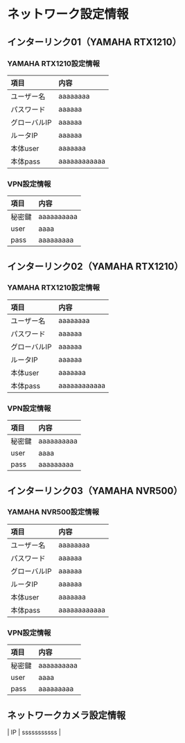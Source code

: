 # ネットワーク設定情報
## インターリンク01（YAMAHA RTX1210）
### YAMAHA RTX1210設定情報
| 項目 | 内容 |
|:---|:---|
| ユーザー名 | aaaaaaaa |
| パスワード | aaaaaa |
| グローバルIP | aaaaaa |
| ルータIP | aaaaaa |
| 本体user | aaaaaaa |
| 本体pass | aaaaaaaaaaaa |
[Google]: http://www.yahoo.co.jp
### VPN設定情報
| 項目 | 内容 |
|:---|:---|
| 秘密鍵 | aaaaaaaaaa |
| user | aaaa |
| pass | aaaaaaaaa |

## インターリンク02（YAMAHA RTX1210）
### YAMAHA RTX1210設定情報
| 項目 | 内容 |
|:---|:---|
| ユーザー名 | aaaaaaaa |
| パスワード | aaaaaa |
| グローバルIP | aaaaaa |
| ルータIP | aaaaaa |
| 本体user | aaaaaaa |
| 本体pass | aaaaaaaaaaaa |
[Google]: http://www.yahoo.co.jp
### VPN設定情報
| 項目 | 内容 |
|:---|:---|
| 秘密鍵 | aaaaaaaaaa |
| user | aaaa |
| pass | aaaaaaaaa |

## インターリンク03（YAMAHA NVR500）
### YAMAHA NVR500設定情報
| 項目 | 内容 |
|:---|:---|
| ユーザー名 | aaaaaaaa |
| パスワード | aaaaaa |
| グローバルIP | aaaaaa |
| ルータIP | aaaaaa |
| 本体user | aaaaaaa |
| 本体pass | aaaaaaaaaaaa |
[Google]: http://www.yahoo.co.jp
### VPN設定情報
| 項目 | 内容 |
|:---|:---|
| 秘密鍵 | aaaaaaaaaa |
| user | aaaa |
| pass | aaaaaaaaa |

## ネットワークカメラ設定情報
| IP | sssssssssss |

